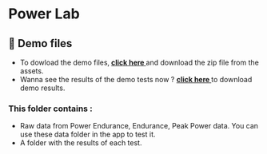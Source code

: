 # Power Lab 

## 📄 Demo files
* To dowload the demo files,<strong> <a href="https://github.com/Barbullon/PowerLab_app/releases/tag/v0.1.1-demo_files">click here </a> </strong>  and download the zip file from the assets.
* Wanna see the results of the demo tests now ?  <strong><a href="https://minhaskamal.github.io/DownGit/#/home?url=https://github.com/Barbullon/PowerLab_app/blob/demo_data/Result_demo/Results_Endurance.html">click here </a> </strong> to download demo results.
### This folder contains :
* Raw data from Power Endurance, Endurance, Peak Power data. You can use these data folder in the app to test it.
*  A folder with the results of each test.

